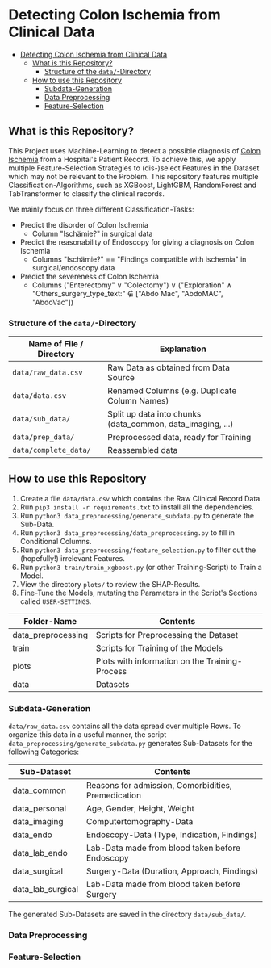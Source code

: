 # Detecting Colon Ischemia from Clinical Data

<!-- TOC -->
* [Detecting Colon Ischemia from Clinical Data](#detecting-colon-ischemia-from-clinical-data)
  * [What is this Repository?](#what-is-this-repository)
    * [Structure of the `data/`-Directory](#structure-of-the-data-directory)
  * [How to use this Repository](#how-to-use-this-repository)
    * [Subdata-Generation](#subdata-generation)
    * [Data Preprocessing](#data-preprocessing)
    * [Feature-Selection](#feature-selection)
<!-- TOC -->

## What is this Repository?

This Project uses Machine-Learning to detect a possible diagnosis of [Colon Ischemia](https://en.wikipedia.org/wiki/Intestinal_ischemia) from a Hospital's Patient Record. 
To achieve this, we apply multiple Feature-Selection Strategies to (dis-)select Features in the Dataset which may not be relevant to the Problem. 
This repository features multiple Classification-Algorithms, such as XGBoost, LightGBM, RandomForest and TabTransformer to classify the clinical records. 

We mainly focus on three different Classification-Tasks: 
* Predict the disorder of Colon Ischemia 
  * Column "Ischämie?" in surgical data
* Predict the reasonability of Endoscopy for giving a diagnosis on Colon Ischemia
  * Columns "Ischämie?" == "Findings compatible with ischemia" in surgical/endoscopy data
* Predict the severeness of Colon Ischemia
  * Columns ("Enterectomy" $\vee$ "Colectomy") $\vee$ ("Exploration" $\wedge$ "Others_surgery_type_text:" $\notin$ ["Abdo Mac", "AbdoMAC", "AbdoVac"])

### Structure of the `data/`-Directory

| Name of File / Directory | Explanation                                                |
|--------------------------|------------------------------------------------------------|
| `data/raw_data.csv`      | Raw Data as obtained from Data Source                      |
| `data/data.csv`          | Renamed Columns (e.g. Duplicate Column Names)              |
| `data/sub_data/`         | Split up data into chunks (data_common, data_imaging, ...) |
| `data/prep_data/`        | Preprocessed data, ready for Training                      |
| `data/complete_data/`    | Reassembled data                                           |


## How to use this Repository

1. Create a file `data/data.csv` which contains the Raw Clinical Record Data. 
2. Run `pip3 install -r requirements.txt` to install all the dependencies. 
2. Run `python3 data_preprocessing/generate_subdata.py` to generate the Sub-Data. 
3. Run `python3 data_preprocessing/data_preprocessing.py` to fill in Conditional Columns. 
4. Run `python3 data_preprocessing/feature_selection.py` to filter out the (hopefully!) irrelevant Features. 
5. Run `python3 train/train_xgboost.py` (or other Training-Script) to Train a Model. 
6. View the directory `plots/` to review the SHAP-Results. 
7. Fine-Tune the Models, mutating the Parameters in the Script's Sections called `USER-SETTINGS`. 

| Folder-Name        | Contents                                       |
|--------------------|------------------------------------------------|
| data_preprocessing | Scripts for Preprocessing the Dataset          |
| train              | Scripts for Training of the Models             |
| plots              | Plots with information on the Training-Process |
| data               | Datasets                                       |


### Subdata-Generation

`data/raw_data.csv` contains all the data spread over multiple Rows. To organize this data in a useful manner, 
the script `data_preprocessing/generate_subdata.py` generates Sub-Datasets for the following Categories: 

| Sub-Dataset       | Contents                                            |
|-------------------|-----------------------------------------------------|
| data_common       | Reasons for admission, Comorbidities, Premedication |
| data_personal     | Age, Gender, Height, Weight                         |
| data_imaging      | Computertomography-Data                             |
| data_endo         | Endoscopy-Data (Type, Indication, Findings)         |
| data_lab_endo     | Lab-Data made from blood taken before Endoscopy     |
| data_surgical     | Surgery-Data (Duration, Approach, Findings)         |
| data_lab_surgical | Lab-Data made from blood taken before Surgery       |

The generated Sub-Datasets are saved in the directory `data/sub_data/`. 

### Data Preprocessing

### Feature-Selection



